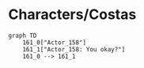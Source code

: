 # Characters/Costas


```mermaid
graph TD
    161_0["Actor_158"]
    161_1["Actor_158: You okay?"]
    161_0 --> 161_1
```
